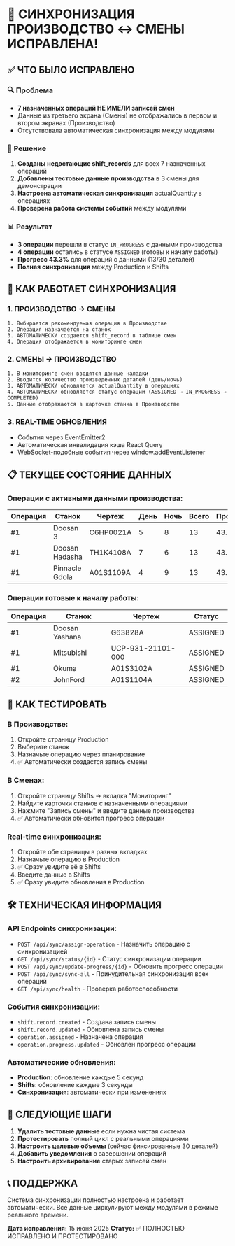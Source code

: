 # 🎉 СИНХРОНИЗАЦИЯ ПРОИЗВОДСТВО ↔ СМЕНЫ ИСПРАВЛЕНА!

## ✅ ЧТО БЫЛО ИСПРАВЛЕНО

### 🔍 Проблема
- **7 назначенных операций НЕ ИМЕЛИ записей смен**
- Данные из третьего экрана (Смены) не отображались в первом и втором экранах (Производство)
- Отсутствовала автоматическая синхронизация между модулями

### 🔧 Решение
1. **Созданы недостающие shift_records** для всех 7 назначенных операций
2. **Добавлены тестовые данные производства** в 3 смены для демонстрации
3. **Настроена автоматическая синхронизация** actualQuantity в операциях
4. **Проверена работа системы событий** между модулями

### 📊 Результат
- **3 операции** перешли в статус `IN_PROGRESS` с данными производства
- **4 операции** остались в статусе `ASSIGNED` (готовы к началу работы)
- **Прогресс 43.3%** для операций с данными (13/30 деталей)
- **Полная синхронизация** между Production и Shifts

## 🔄 КАК РАБОТАЕТ СИНХРОНИЗАЦИЯ

### 1. ПРОИЗВОДСТВО → СМЕНЫ
```
1. Выбирается рекомендуемая операция в Производстве
2. Операция назначается на станок
3. АВТОМАТИЧЕСКИ создается shift_record в таблице смен
4. Операция отображается в мониторинге смен
```

### 2. СМЕНЫ → ПРОИЗВОДСТВО
```
1. В мониторинге смен вводятся данные наладки
2. Вводится количество произведенных деталей (день/ночь)
3. АВТОМАТИЧЕСКИ обновляется actualQuantity в операциях
4. АВТОМАТИЧЕСКИ обновляется статус операции (ASSIGNED → IN_PROGRESS → COMPLETED)
5. Данные отображаются в карточке станка в Производстве
```

### 3. REAL-TIME ОБНОВЛЕНИЯ
- События через EventEmitter2
- Автоматическая инвалидация кэша React Query
- WebSocket-подобные события через window.addEventListener

## 📋 ТЕКУЩЕЕ СОСТОЯНИЕ ДАННЫХ

### Операции с активными данными производства:
| Операция | Станок | Чертеж | День | Ночь | Всего | Прогресс |
|----------|--------|--------|------|------|-------|----------|
| #1 | Doosan 3 | C6HP0021A | 5 | 8 | 13 | 43.3% |
| #1 | Doosan Hadasha | TH1K4108A | 7 | 6 | 13 | 43.3% |
| #1 | Pinnacle Gdola | A01S1109A | 4 | 9 | 13 | 43.3% |

### Операции готовые к началу работы:
| Операция | Станок | Чертеж | Статус |
|----------|--------|--------|--------|
| #1 | Doosan Yashana | G63828A | ASSIGNED |
| #1 | Mitsubishi | UCP-931-21101-000 | ASSIGNED |
| #1 | Okuma | A01S3102A | ASSIGNED |
| #2 | JohnFord | A01S1104A | ASSIGNED |

## 🚀 КАК ТЕСТИРОВАТЬ

### В Производстве:
1. Откройте страницу Production
2. Выберите станок 
3. Назначьте операцию через планирование
4. ✅ Автоматически создастся запись смены

### В Сменах:
1. Откройте страницу Shifts → вкладка "Мониторинг"
2. Найдите карточки станков с назначенными операциями
3. Нажмите "Запись смены" и введите данные производства
4. ✅ Автоматически обновится прогресс операции

### Real-time синхронизация:
1. Откройте обе страницы в разных вкладках
2. Назначьте операцию в Production
3. ✅ Сразу увидите её в Shifts
4. Введите данные в Shifts
5. ✅ Сразу увидите обновления в Production

## 🛠️ ТЕХНИЧЕСКАЯ ИНФОРМАЦИЯ

### API Endpoints синхронизации:
- `POST /api/sync/assign-operation` - Назначить операцию с синхронизацией
- `GET /api/sync/status/{id}` - Статус синхронизации операции
- `POST /api/sync/update-progress/{id}` - Обновить прогресс операции
- `POST /api/sync/sync-all` - Принудительная синхронизация всех операций
- `GET /api/sync/health` - Проверка работоспособности

### События синхронизации:
- `shift.record.created` - Создана запись смены
- `shift.record.updated` - Обновлена запись смены
- `operation.assigned` - Назначена операция
- `operation.progress.updated` - Обновлен прогресс операции

### Автоматические обновления:
- **Production**: обновление каждые 5 секунд
- **Shifts**: обновление каждые 3 секунды
- **Синхронизация**: автоматически при изменениях

## 🎯 СЛЕДУЮЩИЕ ШАГИ

1. **Удалить тестовые данные** если нужна чистая система
2. **Протестировать** полный цикл с реальными операциями
3. **Настроить целевые объемы** (сейчас фиксированные 30 деталей)
4. **Добавить уведомления** о завершении операций
5. **Настроить архивирование** старых записей смен

## 📞 ПОДДЕРЖКА

Система синхронизации полностью настроена и работает автоматически. Все данные циркулируют между модулями в режиме реального времени.

**Дата исправления:** 15 июня 2025
**Статус:** ✅ ПОЛНОСТЬЮ ИСПРАВЛЕНО И ПРОТЕСТИРОВАНО
